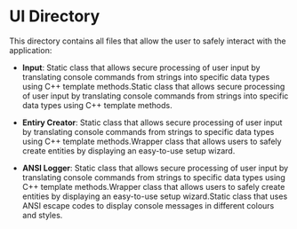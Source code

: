 ﻿# UI Directory

This directory contains all files that allow the user to safely interact with the application:

- **Input**: Static class that allows secure processing of user input by translating console commands from strings into specific data types using C++ template methods.Static class that allows secure processing of user input by translating console commands from strings into specific data types using C++ template methods.


- **Entiry Creator**: Static class that allows secure processing of user input by translating console commands from strings to specific data types using C++ template methods.Wrapper class that allows users to safely create entities by displaying an easy-to-use setup wizard.



- **ANSI Logger**: Static class that allows secure processing of user input by translating console commands from strings to specific data types using C++ template methods.Wrapper class that allows users to safely create entities by displaying an easy-to-use setup wizard.Static class that uses ANSI escape codes to display console messages in different colours and styles.